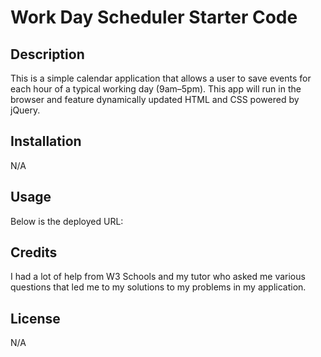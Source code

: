 # Work Day Scheduler Starter Code

## Description
This is a simple calendar application that allows a user to save events for each hour of a typical working day (9am–5pm). This app will run in the browser and feature dynamically updated HTML and CSS powered by jQuery.

## Installation
N/A

## Usage

Below is the deployed URL:

## Credits
I had a lot of help from W3 Schools and my tutor who asked me various questions that led me to my solutions to my problems in my application.

## License
N/A
